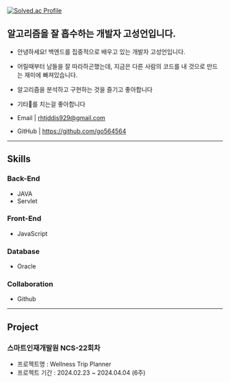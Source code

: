 
[![Solved.ac Profile](http://mazassumnida.wtf/api/generate_badge?boj=gohyeok)](https://solved.ac/gohyeok)

## 알고리즘을 잘 흡수하는 개발자 고성언입니다. ##
- 안녕하세요! 백엔드를 집중적으로 배우고 있는 개발자 고성언입니다.
- 어릴때부터 남들을 잘 따라하곤했는데, 지금은 다른 사람의 코드를 내 것으로 만드는 재미에 빠져있습니다.
- 알고리즘을 분석하고 구현하는 것을 즐기고 좋아합니다
- 기타🎸를 치는걸 좋아합니다

- Email  | rhtjddjs929@gmail.com
- GitHub | https://github.com/go564564



---

## Skills
### Back-End
- JAVA 
- Servlet
### Front-End
- JavaScript

### Database
- Oracle

### Collaboration
- Github


---

## Project
### 스마트인재개발원 NCS-22회차
-  프로젝트명 : Wellness Trip Planner
-  프로젝트 기간 : 2024.02.23 ~ 2024.04.04 (6주)





